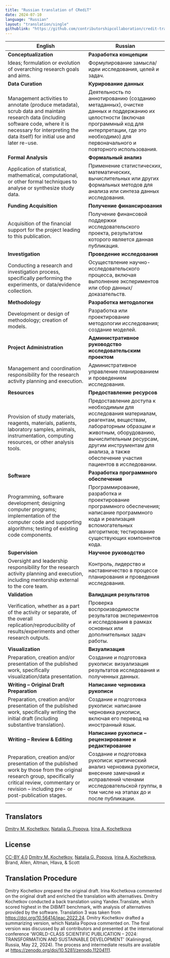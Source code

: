 ```yaml
---
title: "Russian translation of CRediT"
date: 2024-07-10
language: "Russian"
layout: "translation/single"
githublink: "https://github.com/contributorshipcollaboration/credit-translation/blob/main/translations/credit_translation_ru.json"
---
```


| English | Russian |
| --- | --- |
| **Conceptualization** | **Разработка концепции** |
| Ideas; formulation or evolution of overarching research goals and aims. | Формулирование замысла/идеи исследования, целей и задач. |
| **Data Curation** | **Курирование данных** |
| Management activities to annotate (produce metadata), scrub data and maintain research data (including software code, where it is necessary for interpreting the data itself) for initial use and later re-use. | Деятельность по аннотированию (созданию метаданных), очистке данных и поддержанию их целостности (включая программный код для интерпретации, где это необходимо) для первоначального и повторного использования. |
| **Formal Analysis** | **Формальный анализ** |
| Application of statistical, mathematical, computational, or other formal techniques to analyse or synthesize study data. | Применение статистических, математических, вычислительных или других формальных методов для анализа или синтеза данных исследования. |
| **Funding Acquisition** | **Получение финансирования** |
| Acquisition of the financial support for the project leading to this publication. | Получение финансовой поддержки исследовательского проекта, результатом которого является данная публикация. |
| **Investigation** | **Проведение исследования** |
| Conducting a research and investigation process, specifically performing the experiments, or data/evidence collection. | Осуществление научно-исследовательского процесса, включая выполнение экспериментов или сбор данных/доказательств. |
| **Methodology** | **Разработка методологии** |
| Development or design of methodology; creation of models. | Разработка или проектирование методологии исследования; создание моделей. |
| **Project Administration** | **Административное руководство исследовательским проектом** |
| Management and coordination responsibility for the research activity planning and execution. | Административное управление планированием и проведением исследования. |
| **Resources** | **Предоставление ресурсов** |
| Provision of study materials, reagents, materials, patients, laboratory samples, animals, instrumentation, computing resources, or other analysis tools. | Предоставление доступа к необходимым для исследования материалам, реагентам, веществам, лабораторным образцам и животным, оборудованию, вычислительным ресурсам, другим инструментам для анализа, а также обеспечение участия пациентов в исследовании. |
| **Software** | **Разработка программного обеспечения** |
| Programming, software development; designing computer programs; implementation of the computer code and supporting algorithms; testing of existing code components. | Программирование, разработка и проектирование программного обеспечения; написание программного кода и реализация вспомогательных алгоритмов; тестирование существующих компонентов кода. |
| **Supervision** | **Научное руководство** |
| Oversight and leadership responsibility for the research activity planning and execution, including mentorship external to the core team. | Контроль, лидерство и наставничество в процессе планирования и проведения исследования. |
| **Validation** | **Валидация результатов** |
| Verification, whether as a part of the activity or separate, of the overall replication/reproducibility of results/experiments and other research outputs. | Проверка воспроизводимости результатов экспериментов и исследования в рамках основных или дополнительных задач работы. |
| **Visualization** | **Визуализация** |
| Preparation, creation and/or presentation of the published work, specifically visualization/data presentation. | Создание и подготовка рукописи: визуализация результатов исследования и полученных данных. |
| **Writing – Original Draft Preparation** | **Написание черновика рукописи** |
| Preparation, creation and/or presentation of the published work, specifically writing the initial draft (including substantive translation). | Создание и подготовка рукописи: написание черновика рукописи, включая его перевод на иностранный язык. |
| **Writing – Review & Editing** | **Написание рукописи – рецензирование и редактирование** |
| Preparation, creation and/or presentation of the published work by those from the original research group, specifically critical review, commentary or revision – including pre- or post-publication stages. | Создание и подготовка рукописи: критический анализ черновика рукописи, внесение замечаний и исправлений членами исследовательской группы, в том числе на этапах до и после публикации. |

## Translators

[Dmitry M. Kochetkov](https://orcid.org/0000-0001-7890-7532), [Natalia G. Popova](https://orcid.org/0000-0001-7856-5413), [Irina A. Kochetkova](https://orcid.org/0000-0002-1594-427X)


## License

[CC-BY 4.0](https://creativecommons.org/licenses/by/4.0/) [Dmitry M. Kochetkov](https://orcid.org/0000-0001-7890-7532), [Natalia G. Popova](https://orcid.org/0000-0001-7856-5413), [Irina A. Kochetkova](https://orcid.org/0000-0002-1594-427X), Brand, Allen, Altman, Hlava, & Scott
## Translation Procedure

Dmitry Kochetkov prepared the original draft. Irina Kochetkova commented on the original draft and enriched the translation with alternatives. Dmitry Kochetkov conducted a back translation using Yandex.Translate, which scored highest in the DiBiMT benchmark, with analysis of alternatives provided by the software. Translation 3 was taken from https://doi.org/10.56414/jeac.2022.24. Dmitry Kochetkov drafted a summarizing version, which Natalia Popova commented on. The final version was discussed by all contributors and presented at the international conference 'WORLD-CLASS SCIENTIFIC PUBLICATION – 2024: TRANSFORMATION AND SUSTAINABLE DEVELOPMENT' (Kaliningrad, Russia, May 22, 2024). The process and intermediate results are available at https://zenodo.org/doi/10.5281/zenodo.11204111.

